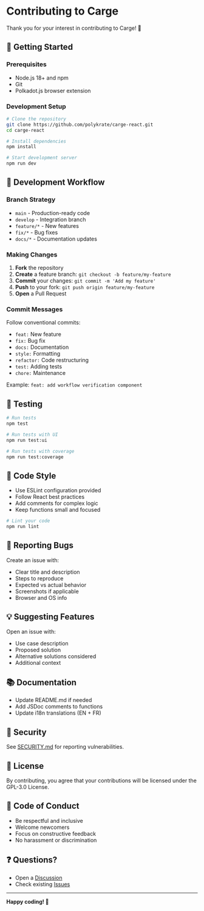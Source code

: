 # Contributing to Carge

Thank you for your interest in contributing to Carge! 🎉

## 🚀 Getting Started

### Prerequisites
- Node.js 18+ and npm
- Git
- Polkadot.js browser extension

### Development Setup
```bash
# Clone the repository
git clone https://github.com/polykrate/carge-react.git
cd carge-react

# Install dependencies
npm install

# Start development server
npm run dev
```

## 🔧 Development Workflow

### Branch Strategy
- `main` - Production-ready code
- `develop` - Integration branch
- `feature/*` - New features
- `fix/*` - Bug fixes
- `docs/*` - Documentation updates

### Making Changes
1. **Fork** the repository
2. **Create** a feature branch: `git checkout -b feature/my-feature`
3. **Commit** your changes: `git commit -m 'Add my feature'`
4. **Push** to your fork: `git push origin feature/my-feature`
5. **Open** a Pull Request

### Commit Messages
Follow conventional commits:
- `feat:` New feature
- `fix:` Bug fix
- `docs:` Documentation
- `style:` Formatting
- `refactor:` Code restructuring
- `test:` Adding tests
- `chore:` Maintenance

Example: `feat: add workflow verification component`

## 🧪 Testing

```bash
# Run tests
npm test

# Run tests with UI
npm run test:ui

# Run tests with coverage
npm run test:coverage
```

## 📝 Code Style

- Use ESLint configuration provided
- Follow React best practices
- Add comments for complex logic
- Keep functions small and focused

```bash
# Lint your code
npm run lint
```

## 🐛 Reporting Bugs

Create an issue with:
- Clear title and description
- Steps to reproduce
- Expected vs actual behavior
- Screenshots if applicable
- Browser and OS info

## 💡 Suggesting Features

Open an issue with:
- Use case description
- Proposed solution
- Alternative solutions considered
- Additional context

## 📚 Documentation

- Update README.md if needed
- Add JSDoc comments to functions
- Update i18n translations (EN + FR)

## 🔐 Security

See [SECURITY.md](SECURITY.md) for reporting vulnerabilities.

## 📜 License

By contributing, you agree that your contributions will be licensed under the GPL-3.0 License.

## 🤝 Code of Conduct

- Be respectful and inclusive
- Welcome newcomers
- Focus on constructive feedback
- No harassment or discrimination

## ❓ Questions?

- Open a [Discussion](https://github.com/polykrate/carge-react/discussions)
- Check existing [Issues](https://github.com/polykrate/carge-react/issues)

---

**Happy coding! 🚀**

